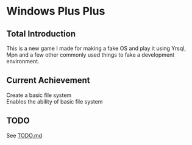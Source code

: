 # Windows Plus Plus

## Total Introduction

This is a new game I made for making a fake OS and play it using Yrsql, Mpn and a few other commonly used things to fake
a development environment.

## Current Achievement

Create a basic file system  
Enables the ability of basic file system

## TODO

See [TODO.md](structure/TODO.md)
